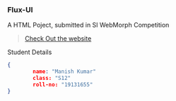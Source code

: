 ### Flux-UI
A HTML Poject, submitted in SI WebMorph Competition
> [Check Out the website](https://mannnish.github.io/Flux-UI/)


Student Details
```json
{
        name: "Manish Kumar"
        class: "S12"
        roll-no: "19131655"
}
```
